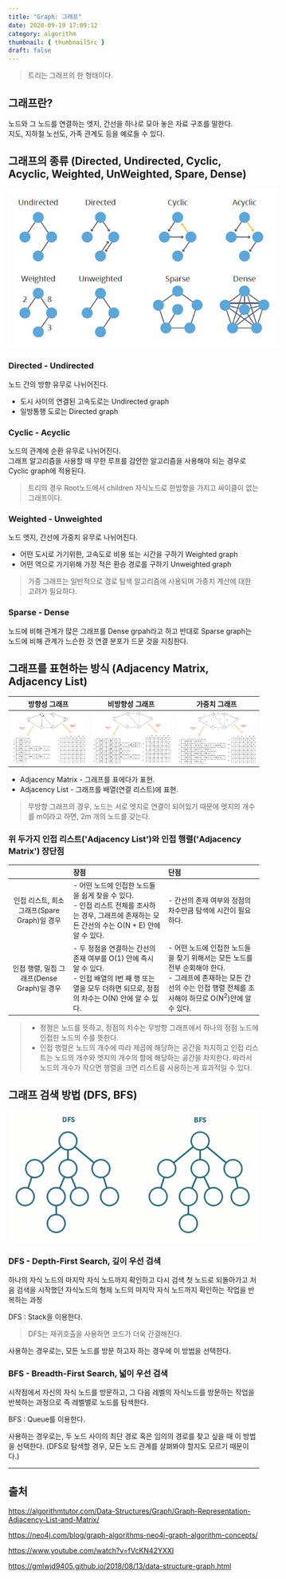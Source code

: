 ```yaml
---
title: "Graph: 그래프"
date: 2020-09-19 17:09:12
category: algorithm
thumbnail: { thumbnailSrc }
draft: false
---
```


> 트리는 그래프의 한 형태이다.

## 그래프란?
노드와 그 노드를 연결하는 엣지, 간선을 하나로 모아 놓은 자료 구조를 말한다.<br/>
지도, 지하철 노선도, 가족 관계도 등을 예로들 수 있다.

## 그래프의 종류 (Directed, Undirected, Cyclic, Acyclic, Weighted, UnWeighted, Spare, Dense)

<img src="./images/graph-properties-graph-algorithms.png" style="background: #fff; padding: 20px; border-radius: 10px;">

### Directed - Undirected
노드 간의 방향 유무로 나뉘어진다.<br/>
- 도시 사이의 연결된 고속도로는 Undirected graph
- 일방통행 도로는 Directed graph

### Cyclic - Acyclic
노드의 관계에 순환 유무로 나뉘어진다.<br/>
그래프 알고리즘을 사용할 때 무한 루프를 감안한 알고리즘을 사용해야 되는 경우로 Cyclic graph에 적용된다.

> 트리의 경우 Root노드에서 children 자식노드로 한방향을 가지고 싸이클이 없는 그래프이다.

### Weighted - Unweighted
노드 엣지, 간선에 가중치 유무로 나뉘어진다.<br/>
- 어떤 도시로 가기위한, 고속도로 비용 또는 시간을 구하기 Weighted graph
- 어떤 역으로 가기위해 가장 적은 환승 경로를 구하기 Unweighted graph

> 가중 그래프는 일반적으로 경로 탐색 알고리즘에 사용되며 가중치 계산에 대한 고려가 필요하다.

### Sparse - Dense
노드에 비해 관계가 많은 그래프를 Dense grpah라고 하고 반대로 Sparse graph는 노드에 비해 관계가 느슨한 것 연결 분포가 드문 것을 지칭한다.

## 그래프를 표현하는 방식 (Adjacency Matrix, Adjacency List)

|방향성 그래프|비방향성 그래프|가중치 그래프|
|:-:|:-:|:-:|
|![](./images/graph_representation_directed.png)|![](./images/graph_representation_undirected.png)|![](./images/graph_representation_weighted.png)|

- Adjacency Matrix - 그래프를 표에다가 표현.
- Adjacency List - 그래프를 배열(연결 리스트)에 표현.

> 무방향 그래프의 경우, 노드는 서로 엣지로 연결이 되어있기 때문에 엣지의 개수를 m이라고 하면, 2m 개의 노드를 갖는다.

### 위 두가지 인접 리스트('Adjacency List')와 인접 행렬('Adjacency Matrix') 장단점

||장점|단점|
|:-:|:--|:--|
|인접 리스트, 희소 그래프(Spare Graph)일 경우|- 어떤 노드에 인접한 노드들을 쉽게 찾을 수 있다.<br/>- 인접 리스트 전체를 조사하는 경우, 그래프에 존재하는 모든 간선의 수는 O(N + E) 안에 알 수 있다.|- 간선의 존재 여부와 정점의 차수만큼 탐색에 시간이 필요하다.|
|인접 행렬, 밀집 그래프(Dense Graph)일 경우|- 두 정점을 연결하는 간선의 존재 여부를 O(1) 안에 즉시 알 수 있다.<br />- 인접 배열의 I번 째 행 또는 열을 모두 더하면 되므로, 정점의 차수는 O(N) 안에 알 수 있다.|- 어떤 노드에 인접한 노드들을 찾기 위해서는 모든 노드를 전부 순회해야 한다.<br/>- 그래프에 존재하는 모든 간선의 수는 인접 행렬 전체를 조사해야 하므로 O(N<sup>2</sup>)안에 알 수 있다.|

>- 정점은 노드를 뜻하고, 정점의 차수는 무방향 그래프에서 하나의 정점 노드에 인접한 노드의 수를 뜻한다.
>- 인접 행렬은 노드의 개수에 따라 제곱에 해당하는 공간을 차지하고 인접 리스트는 노드의 개수와 엣지의 개수의 합에 해당하는 공간을 차지한다. 따라서 노드의 개수가 작으면 행렬을 크면 리스트를 사용하는게 효과적일 수 있다.


## 그래프 검색 방법 (DFS, BFS)

![](./images/bfs_dfs.gif)

### DFS - Depth-First Search, 깊이 우선 검색

하나의 자식 노드의 마지막 자식 노드까지 확인하고 다시 검색 첫 노드로 되돌아가고 처음 검색을 시작했던 자식노드의 형제 노드의 마지막 자식 노드까지 확인하는 작업을 반복하는 과정

DFS : Stack을 이용한다.
> DFS는 재귀호출을 사용하면 코드가 더욱 간결해진다.

사용하는 경우로는, 모든 노드를 방문 하고자 하는 경우에 이 방법을 선택한다.

### BFS - Breadth-First Search, 넓이 우선 검색

시작점에서 자신의 자식 노드를 방문하고, 그 다음 레벨의 자식노드를 방문하는 작업을 반복하는 과정으로 즉 레벨별로 노드를 탐색한다.

BFS : Queue를 이용한다.

사용하는 경우로는, 두 노드 사이의 최단 경로 혹은 임의의 경로를 찾고 싶을 때 이 방법을 선택한다. (DFS로 탐색할 경우, 모든 노드 관계를 살펴봐야 할지도 모르기 때문이다.)

-----

## 출처
https://algorithmtutor.com/Data-Structures/Graph/Graph-Representation-Adjacency-List-and-Matrix/

https://neo4j.com/blog/graph-algorithms-neo4j-graph-algorithm-concepts/

https://www.youtube.com/watch?v=fVcKN42YXXI

https://gmlwjd9405.github.io/2018/08/13/data-structure-graph.html